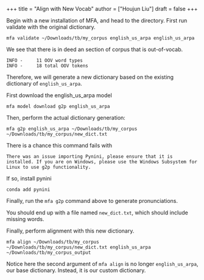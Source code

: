 +++
title = "Align with New Vocab"
author = ["Houjun Liu"]
draft = false
+++

Begin with a new installation of MFA, and head to the directory. First run validate with the original dictionary.

```shell
mfa validate ~/Downloads/tb/my_corpus english_us_arpa english_us_arpa
```

We see that there is in deed an section of corpus that is out-of-vocab.

```text
INFO -     11 OOV word types
INFO -     18 total OOV tokens
```

Therefore, we will generate a new dictionary based on the existing dictionary of `english_us_arpa`.

First download the english_us_arpa model

```shell
mfa model download g2p english_us_arpa
```

Then, perform the actual dictionary generation:

```shell
mfa g2p english_us_arpa ~/Downloads/tb/my_corpus  ~/Downloads/tb/my_corpus/new_dict.txt
```

There is a chance this command fails with

```text
There was an issue importing Pynini, please ensure that it is installed. If you are on Windows, please use the Windows Subsystem for Linux to use g2p functionality.
```

If so, install pynini

```shell
conda add pynini
```

Finally, run the `mfa g2p` command above to generate pronunciations.

You should end up with a file named `new_dict.txt`, which should include missing words.

Finally, perform alignment with this new dictionary.

```shell
mfa align ~/Downloads/tb/my_corpus ~/Downloads/tb/my_corpus/new_dict.txt english_us_arpa ~/Downloads/tb/my_corpus_output
```

Notice here the second argument of `mfa align` is no longer `english_us_arpa`, our base dictionary. Instead, it is our custom dictionary.